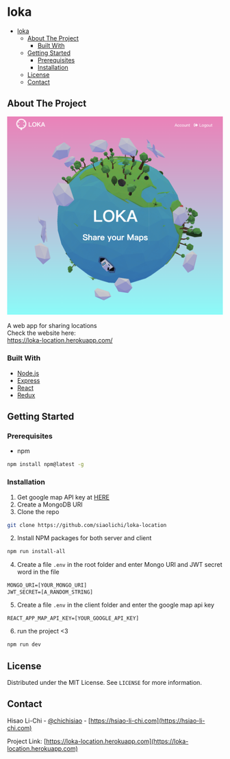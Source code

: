 # loka

<!-- TABLE OF CONTENTS -->

- [loka](#loka)
  - [About The Project](#about-the-project)
    - [Built With](#built-with)
  - [Getting Started](#getting-started)
    - [Prerequisites](#prerequisites)
    - [Installation](#installation)
  - [License](#license)
  - [Contact](#contact)



<!-- ABOUT THE PROJECT -->
## About The Project

![LOKA Location](/documentation/loka.png)

A web app for sharing locations \
Check the website here: \
https://loka-location.herokuapp.com/
### Built With
* [Node.js](https://nodejs.org/)
* [Express](https://expressjs.com/)
* [React](https://reactjs.org/)
* [Redux](https://redux.js.org/)



<!-- GETTING STARTED -->
## Getting Started


### Prerequisites

* npm
```sh
npm install npm@latest -g
```

### Installation
1. Get google map API key at [HERE](https://developers.google.com/maps/documentation/javascript/get-api-key)
2. Create a MongoDB URI
3. Clone the repo
```sh
git clone https://github.com/siaolichi/loka-location
```
2. Install NPM packages for both server and client
```sh
npm run install-all
```
4. Create a file `.env` in the root folder and enter Mongo URI and JWT secret word in the file
```
MONGO_URI=[YOUR_MONGO_URI]
JWT_SECRET=[A_RANDOM_STRING]
```
5. Create a file `.env` in the client folder and enter the google map api key
```
REACT_APP_MAP_API_KEY=[YOUR_GOOGLE_API_KEY]
```
6. run the project <3
```sh
npm run dev
```

<!-- LICENSE -->
## License

Distributed under the MIT License. See `LICENSE` for more information.



<!-- CONTACT -->
## Contact

Hisao Li-Chi - [@chichisiao](https://twitter.com/your_username) - [https://hsiao-li-chi.com](https://hsiao-li-chi.com)

Project Link: [https://loka-location.herokuapp.com](https://loka-location.herokuapp.com)
